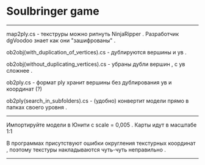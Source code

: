 
# Soulbringer game

***************************************************************************************************************************************

map2ply.cs - текструры можно рипнуть NinjaRipper . Разработчик dgVoodoo знает как они "зашифрованы" . 

ob2obj(with_duplication_of_vertices).cs - дублируются вершины и ув .

ob2obj(without_duplicating_vertices).cs - убраны дубли вершин , с ув сложнее . 

ob2ply.cs	- формат ply хранит вершины без дублирования ув и координат (?)

ob2ply(search_in_subfolders).cs - (удобно) конвертит модели прямо в папках своего уровня . 

***************************************************************************************************************************************

Импортируйте модели в Юнити с scale = 0,005 . Карты идут в масштабе 1:1

В программах присутствуют ошибки округления текстурных координат , 
поэтому текстуры накладываются чуть-чуть неправильно . 

***************************************************************************************************************************************

